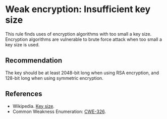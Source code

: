 # Weak encryption: Insufficient key size
This rule finds uses of encryption algorithms with too small a key size. Encryption algorithms are vulnerable to brute force attack when too small a key size is used.


## Recommendation
The key should be at least 2048-bit long when using RSA encryption, and 128-bit long when using symmetric encryption.


## References
* Wikipedia. [Key size](http://en.wikipedia.org/wiki/Key_size).
* Common Weakness Enumeration: [CWE-326](https://cwe.mitre.org/data/definitions/326.html).
